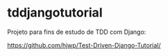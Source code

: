 tddjangotutorial
================

Projeto para fins de estudo de TDD com Django:

https://github.com/hjwp/Test-Driven-Django-Tutorial/
